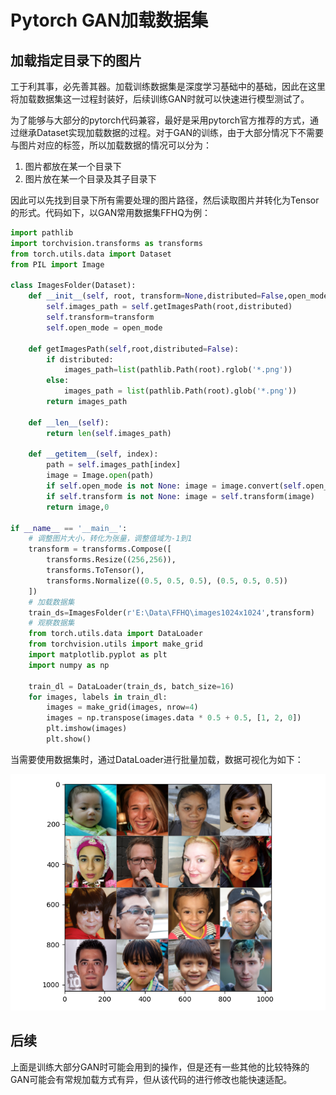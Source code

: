 

#  Pytorch GAN加载数据集

## 加载指定目录下的图片

工于利其事，必先善其器。加载训练数据集是深度学习基础中的基础，因此在这里将加载数据集这一过程封装好，后续训练GAN时就可以快速进行模型测试了。

为了能够与大部分的pytorch代码兼容，最好是采用pytorch官方推荐的方式，通过继承Dataset实现加载数据的过程。对于GAN的训练，由于大部分情况下不需要与图片对应的标签，所以加载数据的情况可以分为：

1. 图片都放在某一个目录下
2. 图片放在某一个目录及其子目录下

因此可以先找到目录下所有需要处理的图片路径，然后读取图片并转化为Tensor的形式。代码如下，以GAN常用数据集FFHQ为例：

```python
import pathlib
import torchvision.transforms as transforms
from torch.utils.data import Dataset
from PIL import Image

class ImagesFolder(Dataset):
    def __init__(self, root, transform=None,distributed=False,open_mode=None):
        self.images_path = self.getImagesPath(root,distributed)
        self.transform=transform
        self.open_mode = open_mode

    def getImagesPath(self,root,distributed=False):
        if distributed:
            images_path=list(pathlib.Path(root).rglob('*.png'))
        else:
            images_path = list(pathlib.Path(root).glob('*.png'))
        return images_path

    def __len__(self):
        return len(self.images_path)

    def __getitem__(self, index):
        path = self.images_path[index]
        image = Image.open(path)
        if self.open_mode is not None: image = image.convert(self.open_mode)
        if self.transform is not None: image = self.transform(image)
        return image,0

if __name__ == '__main__':
    # 调整图片大小，转化为张量，调整值域为-1到1
    transform = transforms.Compose([
        transforms.Resize((256,256)),
        transforms.ToTensor(),
        transforms.Normalize((0.5, 0.5, 0.5), (0.5, 0.5, 0.5))
    ])
    # 加载数据集
    train_ds=ImagesFolder(r'E:\Data\FFHQ\images1024x1024',transform)
    # 观察数据集
    from torch.utils.data import DataLoader
    from torchvision.utils import make_grid
    import matplotlib.pyplot as plt
    import numpy as np

    train_dl = DataLoader(train_ds, batch_size=16)
    for images, labels in train_dl:
        images = make_grid(images, nrow=4)
        images = np.transpose(images.data * 0.5 + 0.5, [1, 2, 0])
        plt.imshow(images)
        plt.show()
```

当需要使用数据集时，通过DataLoader进行批量加载，数据可视化为如下：

![image-20210405210441156](./assets/image-20210405210441156.png)

## 后续

上面是训练大部分GAN时可能会用到的操作，但是还有一些其他的比较特殊的GAN可能会有常规加载方式有异，但从该代码的进行修改也能快速适配。